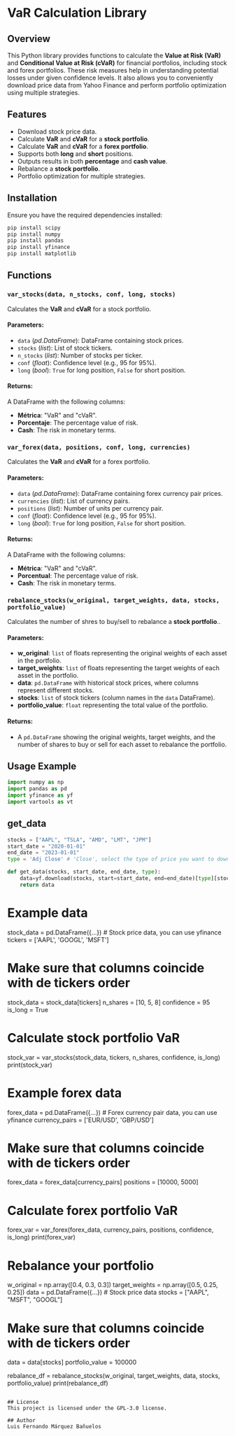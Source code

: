 # VaR Calculation Library

## Overview
This Python library provides functions to calculate the **Value at Risk (VaR)** and **Conditional Value at Risk (cVaR)** for financial portfolios, including stock and forex portfolios. These risk measures help in understanding potential losses under given confidence levels. It also allows you to conveniently download price data from Yahoo Finance and perform portfolio optimization using multiple strategies.

## Features
- Download stock price data.
- Calculate **VaR** and **cVaR** for a **stock portfolio**.
- Calculate **VaR** and **cVaR** for a **forex portfolio**.
- Supports both **long** and **short** positions.
- Outputs results in both **percentage** and **cash value**.
- Rebalance a **stock portfolio**.
- Portfolio optimization for multiple strategies.

## Installation
Ensure you have the required dependencies installed:

```bash
pip install scipy
pip install numpy 
pip install pandas
pip install yfinance
pip install matplotlib
```

## Functions

### `var_stocks(data, n_stocks, conf, long, stocks)`
Calculates the **VaR** and **cVaR** for a stock portfolio.

#### Parameters:
- `data` (*pd.DataFrame*): DataFrame containing stock prices.
- `stocks` (*list*): List of stock tickers.
- `n_stocks` (*list*): Number of stocks per ticker.
- `conf` (*float*): Confidence level (e.g., 95 for 95%).
- `long` (*bool*): `True` for long position, `False` for short position.

#### Returns:
A DataFrame with the following columns:
- **Métrica**: "VaR" and "cVaR".
- **Porcentaje**: The percentage value of risk.
- **Cash**: The risk in monetary terms.

### `var_forex(data, positions, conf, long, currencies)`
Calculates the **VaR** and **cVaR** for a forex portfolio.

#### Parameters:
- `data` (*pd.DataFrame*): DataFrame containing forex currency pair prices.
- `currencies` (*list*): List of currency pairs.
- `positions` (*list*): Number of units per currency pair.
- `conf` (*float*): Confidence level (e.g., 95 for 95%).
- `long` (*bool*): `True` for long position, `False` for short position.

#### Returns:
A DataFrame with the following columns:
- **Métrica**: "VaR" and "cVaR".
- **Porcentual**: The percentage value of risk.
- **Cash**: The risk in monetary terms.

### `rebalance_stocks(w_original, target_weights, data, stocks, portfolio_value)`
Calculates the number of shres to buy/sell to rebalance a **stock portfolio**..

#### Parameters:
- **w_original**: `list` of floats representing the original weights of each asset in the portfolio.
- **target_weights**: `list` of floats representing the target weights of each asset in the portfolio.
- **data**: `pd.DataFrame` with historical stock prices, where columns represent different stocks.
- **stocks**: `list` of stock tickers (column names in the `data` DataFrame).
- **portfolio_value**: `float` representing the total value of the portfolio.

#### Returns:
- A `pd.DataFrame` showing the original weights, target weights, and the number of shares to buy or sell for each asset to rebalance the portfolio.


## Usage Example
```python
import numpy as np
import pandas as pd
import yfinance as yf
import vartools as vt
```

## get_data
```python
stocks = ["AAPL", "TSLA", "AMD", "LMT", "JPM"]
start_date = "2020-01-01"
end_date = "2023-01-01"
type = 'Adj Close' # 'Close', select the type of price you want to download

def get_data(stocks, start_date, end_date, type):
    data=yf.download(stocks, start=start_date, end=end_date)[type][stocks]
    return data
```


# Example data
stock_data = pd.DataFrame({...})  # Stock price data, you can use yfinance
tickers = ['AAPL', 'GOOGL', 'MSFT']
# Make sure that columns coincide with de tickers order
stock_data = stock_data[tickers]
n_shares = [10, 5, 8]
confidence = 95
is_long = True

# Calculate stock portfolio VaR
stock_var = var_stocks(stock_data, tickers, n_shares, confidence, is_long)
print(stock_var)

# Example forex data
forex_data = pd.DataFrame({...})  # Forex currency pair data, you can use yfinance
currency_pairs = ['EUR/USD', 'GBP/USD']
# Make sure that columns coincide with de tickers order
forex_data = forex_data[currency_pairs]
positions = [10000, 5000]

# Calculate forex portfolio VaR
forex_var = var_forex(forex_data, currency_pairs, positions, confidence, is_long)
print(forex_var)

# Rebalance your portfolio
w_original = np.array([0.4, 0.3, 0.3])
target_weights = np.array([0.5, 0.25, 0.25])
data = pd.DataFrame({...})  # Stock price data
stocks = ["AAPL", "MSFT", "GOOGL"]
# Make sure that columns coincide with de tickers order
data = data[stocks]
portfolio_value = 100000

rebalance_df = rebalance_stocks(w_original, target_weights, data, stocks, portfolio_value)
print(rebalance_df)
```

## License
This project is licensed under the GPL-3.0 license.

## Author
Luis Fernando Márquez Bañuelos
